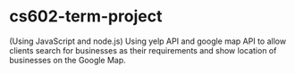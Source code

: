 # cs602-term-project
(Using JavaScript and node.js) Using yelp API and google map API to allow clients search for businesses as their requirements and show location of businesses on the Google Map.
